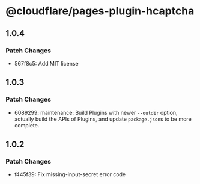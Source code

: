 # @cloudflare/pages-plugin-hcaptcha

## 1.0.4

### Patch Changes

- 567f8c5: Add MIT license

## 1.0.3

### Patch Changes

- 6089299: maintenance: Build Plugins with newer `--outdir` option, actually build the APIs of Plugins, and update `package.json`s to be more complete.

## 1.0.2

### Patch Changes

- f445f39: Fix missing-input-secret error code
